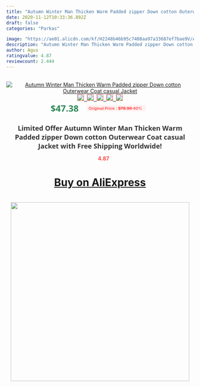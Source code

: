 ```yaml
---
title: "Autumn Winter Man Thicken Warm Padded zipper Down cotton Outerwear Coat  casual Jacket"
date: 2020-11-12T10:33:36.892Z
draft: false
categories: "Parkas"

image: "https://ae01.alicdn.com/kf/H2248b46b95c7408aa97a33687ef7bae9V/Autumn-Winter-Man-Thicken-Warm-Padded-zipper-Down-cotton-Outerwear-Coat-casual-Jacket.jpg"
description: "Autumn Winter Man Thicken Warm Padded zipper Down cotton Outerwear Coat  casual Jacket"
author: Agus
ratingvalue: 4.87
reviewcount: 2.444
---
```

<br>
<div style="text-align: center;">
<a href="https://s.click.aliexpress.com/e/_AfZvyh" target="_blank" rel="nofollow noopener noreferrer"><img alt="Autumn Winter Man Thicken Warm Padded zipper Down cotton Outerwear Coat  casual Jacket" class="magnifier-image" src="https://ae01.alicdn.com/kf/H2248b46b95c7408aa97a33687ef7bae9V/Autumn-Winter-Man-Thicken-Warm-Padded-zipper-Down-cotton-Outerwear-Coat-casual-Jacket.jpg_640x640.jpg">
<br>
<img style="border:1px solid salmon" src="https://ae01.alicdn.com/kf/H2248b46b95c7408aa97a33687ef7bae9V/Autumn-Winter-Man-Thicken-Warm-Padded-zipper-Down-cotton-Outerwear-Coat-casual-Jacket.jpg_120x120.jpg">&nbsp;&nbsp;<img style="border:1px solid salmon" src="https://ae01.alicdn.com/kf/H2fc893b03c244e8bb1a4dac563383169c/Autumn-Winter-Man-Thicken-Warm-Padded-zipper-Down-cotton-Outerwear-Coat-casual-Jacket.jpg_120x120.jpg">&nbsp;&nbsp;<img style="border:1px solid salmon" src="https://ae01.alicdn.com/kf/H987da653088448e59965c90450b70cbfz/Autumn-Winter-Man-Thicken-Warm-Padded-zipper-Down-cotton-Outerwear-Coat-casual-Jacket.jpg_120x120.jpg">&nbsp;&nbsp;<img style="border:1px solid salmon" src="https://ae01.alicdn.com/kf/Hd7c93fc26e2a43d48f3121d0a464c7a2U/Autumn-Winter-Man-Thicken-Warm-Padded-zipper-Down-cotton-Outerwear-Coat-casual-Jacket.jpg_120x120.jpg">&nbsp;&nbsp;<img style="border:1px solid salmon" src="https://ae01.alicdn.com/kf/Hd055abdcf42c430f830417ee4424c2fdW/Autumn-Winter-Man-Thicken-Warm-Padded-zipper-Down-cotton-Outerwear-Coat-casual-Jacket.jpg_120x120.jpg"></a></div><br0>
<div style="text-align: center;"><span style="background-color: white; border: 0px; box-sizing: border-box; color: seagreen; display: inline-block; font-family: &quot;open sans&quot; , &quot;arial&quot; , &quot;helvetica&quot; , sans-serif , &quot;heiti&quot;; font-size: 24px; font-stretch: inherit; font-weight: 700; line-height: inherit; margin: 0px 10px 0px 0px; padding: 0px; vertical-align: middle;">$47.38 </span>
<span style="background: rgb(255 , 241 , 241); border-radius: 3px; border: 0px; box-sizing: border-box; color: #ff4747; display: inline-block; font-family: inherit; font-size: 12px; font-stretch: inherit; font-style: inherit; font-variant: inherit; font-weight: 600; line-height: inherit; margin: 0px; padding: 2px 5px; transform: scale(0.9); vertical-align: middle;">Original Price : <b style="text-decoration: line-through;">$78.96 </b> 40%&nbsp;&nbsp;</span></div>
<h1 style="color: #333333; display: inline-block; font-family: &quot;open sans&quot; , &quot;arial&quot; , &quot;helvetica&quot; , sans-serif , &quot;heiti&quot;; font-size: 18px; font-stretch: inherit; font-weight: 700; text-align: center;">Limited Offer Autumn Winter Man Thicken Warm Padded zipper Down cotton Outerwear Coat  casual Jacket with Free Shipping Worldwide!</h1>
<div style="color: #ff4747; text-align: center;">
<img src="https://4.bp.blogspot.com/-M0ZcTcb-5uY/XleCXlxnR4I/AAAAAAAAAEc/OrjgMkXV1oMQFaCRZj5HQwOCBcu3w1FegCPcBGAYYCw/s1600/star.png" style="height: 15px;">&nbsp;<b>4.87</b></div>
<div class="button_cont" align="center"><a class="buynow_a" href="https://s.click.aliexpress.com/e/_AfZvyh" target="_blank" rel="nofollow noopener noreferrer"><H1>Buy on AliExpress</H1></a></div><br>
<div class="separator" style="clear: both; text-align: center;">
<img src="https://lh3.googleusercontent.com/-pTy5HemUv9M/XlePHvY0dAI/AAAAAAAAAE4/0nX5iRUoIWY8eMW9Dpxeirr157OZliDIgCLcBGAsYHQ/s1600/badge.gif" width="480">
</div>
